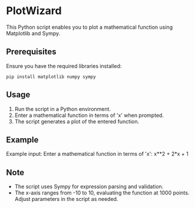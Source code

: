 # PlotWizard

This Python script enables you to plot a mathematical function using Matplotlib and Sympy.

## Prerequisites
Ensure you have the required libraries installed:

```pip install matplotlib numpy sympy```

## Usage
1. Run the script in a Python environment.
2. Enter a mathematical function in terms of 'x' when prompted.
3. The script generates a plot of the entered function.

## Example
Example input:
Enter a mathematical function in terms of 'x': x**2 + 2*x + 1

## Note
- The script uses Sympy for expression parsing and validation.
- The x-axis ranges from -10 to 10, evaluating the function at 1000 points. Adjust parameters in the script as needed.
